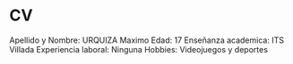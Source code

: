 CV
========================

Apellido y Nombre: URQUIZA Maximo
Edad: 17
Enseñanza academica: ITS Villada
Experiencia laboral: Ninguna
Hobbies: Videojuegos y deportes